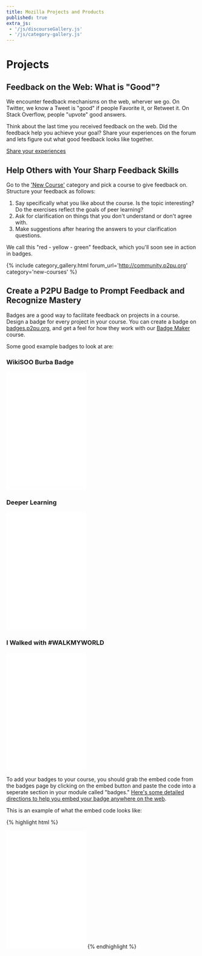 ```yaml
---
title: Mozilla Projects and Products
published: true
extra_js:
 - '/js/discourseGallery.js'
 - '/js/category-gallery.js'
---
```


# Projects

## Feedback on the Web: What is "Good"?

We encounter feedback mechanisms on the web, wherver we go. On Twitter, we know a Tweet is "good" if people Favorite it, or Retweet it. On Stack Overflow, people "upvote" good answers. 

Think about the last time you received feedback on the web. Did the feedback help you achieve your goal? Share your experiences on the forum and lets figure out what good feedback looks like together.

<a href="http://community.p2pu.org/t/what-is-good-feedback/1292" class="btn btn-primary"><i class="fa fa-comments"></i> Share your experiences</a>

## Help Others with Your Sharp Feedback Skills

Go to the ['New Course'](http://community.p2pu.org/c/new-courses) category and pick a course to give feedback on. Structure your feedback as follows: 

1. Say specifically what you like about the course. Is the topic interesting? Do the exercises reflect the goals of peer learning? 
2. Ask for clarification on things that you don't understand or don't agree with. 
3. Make suggestions after hearing the answers to your clarification questions.

We call this "red - yellow - green" feedback, which you'll soon see in action in badges.

{% include category_gallery.html forum_url='http://community.p2pu.org' category='new-courses' %}

## Create a P2PU Badge to Prompt Feedback and Recognize Mastery

Badges are a good way to facilitate feedback on projects in a course. Design a badge for every project in your course. You can create a badge on [badges.p2pu.org](https://badges.p2pu.org), and get a feel for how they work with our [Badge Maker](https://p2pu.org/en/courses/653/p2pu-badge-maker/) course.

Some good example badges to look at are: 

### WikiSOO Burba Badge
<iframe id="badge_embed" type="text/html" frameborder="0" height="310" width="210" src="//badges.p2pu.org/en/badge/view/22/embedded/?rendering=normal"></iframe>

### Deeper Learning
<iframe id="badge_embed" type="text/html" frameborder="0" height="310" width="210" src="//badges.p2pu.org/en/badge/view/323/embedded/?rendering=normal"></iframe>

### I Walked with #WALKMYWORLD
<iframe id="badge_embed" type="text/html" frameborder="0" height="310" width="210" src="//badges.p2pu.org/en/badge/view/347/embedded/?rendering=normal"></iframe>

To add your badges to your course, you should grab the embed code from the badges page by clicking on the embed button and paste the code into a seperate section in your module called "badges." [Here's some detailed directions to help you embed your badge anywhere on the web](http://info.p2pu.org/2013/07/16/announcing-new-ways-to-use-badges-p2pu/).

This is an example of what the embed code looks like:

{% highlight html %}
<iframe id="badge_embed" type="text/html" frameborder="0" height="310" width="210" src="//badges.p2pu.org/en/badge/view/3/embedded/?rendering=normal"></iframe>
{% endhighlight %}
